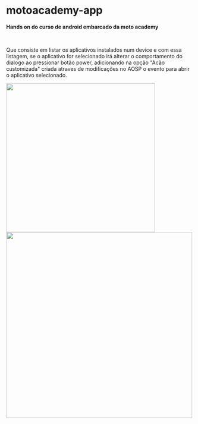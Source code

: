 # motoacademy-app

<b>Hands on do curso de android embarcado da moto academy</b>

<br>

Que consiste em listar os aplicativos instalados num device e com essa listagem, 
se o aplicativo for selecionado irá alterar o comportamento do dialogo ao pressionar botão power, adicionando na opção "Acão customizada" 
criada atraves de modificações no AOSP o evento para abrir o aplicativo selecionado.

<section>
  <img src="https://user-images.githubusercontent.com/48462567/230788367-07556494-4702-4d2e-809c-57aab3f7609e.png" width="400" />
  <img src="https://user-images.githubusercontent.com/48462567/230788695-cb7edc6e-b9c8-42fe-8eac-810f49f24b76.png" width="500" />
</section>
